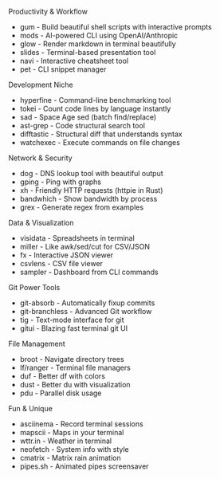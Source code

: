   Productivity & Workflow

  - gum - Build beautiful shell scripts with interactive prompts
  - mods - AI-powered CLI using OpenAI/Anthropic
  - glow - Render markdown in terminal beautifully
  - slides - Terminal-based presentation tool
  - navi - Interactive cheatsheet tool
  - pet - CLI snippet manager

  Development Niche

  - hyperfine - Command-line benchmarking tool
  - tokei - Count code lines by language instantly
  - sad - Space Age sed (batch find/replace)
  - ast-grep - Code structural search tool
  - difftastic - Structural diff that understands syntax
  - watchexec - Execute commands on file changes

  Network & Security

  - dog - DNS lookup tool with beautiful output
  - gping - Ping with graphs
  - xh - Friendly HTTP requests (httpie in Rust)
  - bandwhich - Show bandwidth by process
  - grex - Generate regex from examples

  Data & Visualization

  - visidata - Spreadsheets in terminal
  - miller - Like awk/sed/cut for CSV/JSON
  - fx - Interactive JSON viewer
  - csvlens - CSV file viewer
  - sampler - Dashboard from CLI commands

  Git Power Tools

  - git-absorb - Automatically fixup commits
  - git-branchless - Advanced Git workflow
  - tig - Text-mode interface for git
  - gitui - Blazing fast terminal git UI

  File Management

  - broot - Navigate directory trees
  - lf/ranger - Terminal file managers
  - duf - Better df with colors
  - dust - Better du with visualization
  - pdu - Parallel disk usage

  Fun & Unique

  - asciinema - Record terminal sessions
  - mapscii - Maps in your terminal
  - wttr.in - Weather in terminal
  - neofetch - System info with style
  - cmatrix - Matrix rain animation
  - pipes.sh - Animated pipes screensaver
